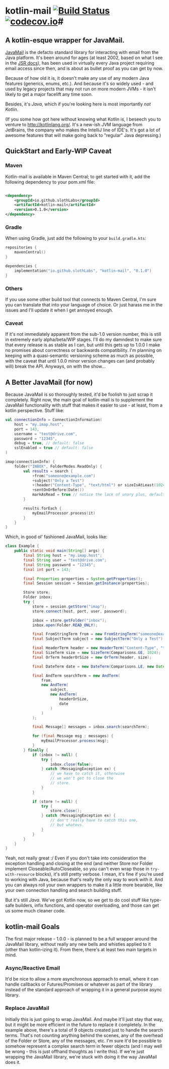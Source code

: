 # kotlin-mail [![Build Status](https://travis-ci.org/SlothLabs/kotlin-mail.svg?branch=master)](https://travis-ci.org/SlothLabs/kotlin-mail)  [![codecov.io](https://codecov.io/github/SlothLabs/kotlin-mail/coverage.svg?branch=master)](https://codecov.io/github/SlothLabs/kotlin-mail?branch=master)#

## A kotlin-esque wrapper for JavaMail. ##

[JavaMail](https://javamail.java.net/) is the defacto standard library for interacting with email from the Java
platform. It's been around for ages (at least 2002, based on what I see in
the [JSR docs](https://jcp.org/en/jsr/detail?id=919)), has been used in virtually every Java project requiring email
access since then, and is about as bullet proof as you can get by now.

Because of how old it is, it doesn't make any use of any modern Java features (generics, enums, etc.). And because it's
so widely used - and used by legacy projects that may not run on more modern JVMs - it isn't likely to get a major
facelift any time soon.

Besides, it's *Java*, which if you're looking here is most importantly *not Kotlin*.

(If you some how got here without knowing what Kotlin is, I beseech you to venture to http://kotlinlang.org/. It's a
new-ish JVM language from JetBrains, the company who makes the IntelliJ line of IDE's. It's got a lot of awesome
features that will make going back to "regular" Java depressing.)

## QuickStart and Early-WIP Caveat ##

### Maven

Kotlin-mail is available in Maven Central; to get started with it, add the following dependency to your pom.xml file:

```xml

<dependency>
    <groupId>io.github.slothLabs</groupId>
    <artifactId>kotlin-mail</artifactId>
    <version>0.1.0</version>
</dependency>
```

### Gradle

When using Gradle, just add the following to your `build.gradle.kts`:

```kotlin
repositories {
    mavenCentral()
}

dependencies {
    implementation("io.github.slothLabs", "kotlin-mail", "0.1.0")
}
```

### Others

If you use some other build tool that connects to Maven Central, I'm sure you can translate that into your language of
choice. Or just harass me in the issues and I'll update it when I get annoyed enough.

### Caveat

If it's not immediately apparent from the sub-1.0 version number, this is still in extremely early alpha/beta/WIP
stages. I'll do my damndest to make sure that every release is as stable as I can, but until this gets up to 1.0.0 I
make no promises about correctness or backwards compatibility. I'm planning on keeping with a quasi-semantic versioning
scheme as much as possible, with the caveat that until 1.0.0 minor version changes can (and probably will) break the
API. Anyways, on with the show...

## A Better JavaMail (for now) ##

Because JavaMail is so thoroughly tested, it'd be foolish to just scrap it completely. Right now, the main goal of
kotlin-mail is to supplement the JavaMail functionality with stuff that makes it easier to use - at least, from a kotlin
perspective. Stuff like:

```kotlin
val connectionInfo = ConnectionInformation(
    host = "my.imap.host",
    port = 143,
    username = "test@drive.com",
    password = "12345",
    debug = true, // default: false
    sslEnabled = true // default: false
)

imap(connectionInfo) {
    folder("INBOX", FolderModes.ReadOnly) {
        val results = search {
            +from("someone@example.com")
            +subject("Only a Test")
            +(header("Content-Type", "text/html") or sizeIsAtLeast(1024))
            +sentOnOrBefore(Date())
            markAsRead = true // notice the lack of unary plus, default: false
        }

        results.forEach {
            myEmailProcessor.process(it)
        }
    }
} 
```

Which, in good ol' fashioned JavaMail, looks like:

```java
class Example {
    public static void main(String[] args) {
        final String host = "my.imap.host";
        final String user = "test@drive.com";
        final String password = "12345";
        final int port = 143;

        final Properties properties = System.getProperties();
        final Session session = Session.getInstance(properties);

        Store store;
        Folder inbox;
        try {
            store = session.getStore("imap");
            store.connect(host, port, user, password);

            inbox = store.getFolder("inbox");
            inbox.open(Folder.READ_ONLY);

            final FromStringTerm from = new FromStringTerm("someone@example.com");
            final SubjectTerm subject = new SubjectTerm("Only a Test");

            final HeaderTerm header = new HeaderTerm("Content-Type", "text/html");
            final SizeTerm size = new SizeTerm(Comparisons.GE, 1024);
            final OrTerm headerOrSize = new OrTerm(header, size);

            final DateTerm date = new DateTerm(Comparisons.LE, new Date());

            final AndTerm searchTerm = new AndTerm(
                from,
                new AndTerm(
                    subject,
                    new AndTerm(
                        headerOrSize,
                        date
                    )
                )
            );

            final Message[] messages = inbox.search(searchTerm);

            for (final Message msg : messages) {
                myEmailProcessor.process(msg);
            }
        } finally {
            if (inbox != null) {
                try {
                    inbox.close(false);
                } catch (MessagingException ex) {
                    // we have to catch it, otherwise
                    // we won't get to close the 
                    // store.
                }
            }

            if (store != null) {
                try {
                    store.close();
                } catch (MessagingException ex) {
                    // don't really have to catch this one,
                    // but whatevs.
                }
            }
        }
    }
}
```

Yeah, not really great :/ Even if you don't take into consideration the exception handling and closing at the end (and
neither Store nor Folder implement Closeable/AutoCloseable, so you can't even wrap those in `try-with-resource` blocks),
it's still pretty verbose. I mean, it's fine if you're used to working with Java, because that's really the only way to
work with it. And you can always roll your own wrappers to make it a little more bearable, like your own connection
handling and search building stuff.

But it's still *Java*. We've got Kotlin now, so we get to do cool stuff like type-safe builders, infix functions, and
operator overloading, and those can get us some much cleaner code.

## kotlin-mail Goals ##

The first major release - 1.0.0 - is planned to be a full wrapper around the JavaMail library, without really any new
bells and whistles applied to it (other than kotlin-izing it). From there, there's at least two main targets in mind.

### Async/Reactive Email ###

It'd be nice to allow a more asynchronous approach to email, where it can handle callbacks or Futures/Promises or
whatever as part of the library instead of the standard approach of wrapping it in a general purpose async library.

### Replace JavaMail ###

Initially this is just going to wrap JavaMail. And maybe it'll just stay that way, but it might be more efficient in the
future to replace it completely. In the example above, there's a total of 9 objects created just to handle the search
terms. That's not counting anything behind the scenes, any of the overhead of the Folder or Store, any of the messages,
etc. I'm sure it'd be possible to somehow represent a complex search term in fewer objects (and I may well be wrong -
this is just offhand thoughts as I write this). If we're just wrapping the JavaMail library, we're stuck with doing it
the way JavaMail does it.
